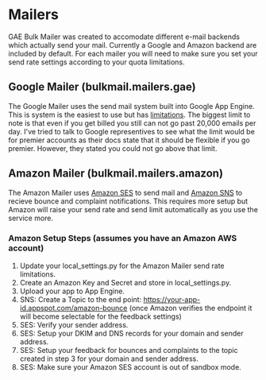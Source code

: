 # Mailers
GAE Bulk Mailer was created to accomodate different e-mail backends which actually send your mail. Currently 
a Google and Amazon backend are included by default. For each mailer you will need to make sure you set your
send rate settings according to your quota limitations.

## Google Mailer (bulkmail.mailers.gae)
The Google Mailer uses the send mail system built into Google App Engine.  This is system is the easiest to use
but has [limitations](https://developers.google.com/appengine/docs/quotas#Mail). The biggest limit to note is that
even if you get billed you still can not go past 20,000 emails per day. I've tried to talk to Google representives
to see what the limit would be for premier accounts as their docs state that it should be flexible if you go premier.
However, they stated you could not go above that limit.

## Amazon Mailer (bulkmail.mailers.amazon)
The Amazon Mailer uses [Amazon SES](http://aws.amazon.com/ses/) to send mail and 
[Amazon SNS](http://aws.amazon.com/sns/) to recieve bounce and complaint notifications.  This requires more 
setup but Amazon will raise your send rate and send limit automatically as you use the service more.

### Amazon Setup Steps (assumes you have an Amazon AWS account)
1. Update your local_settings.py for the Amazon Mailer send rate limitations.
2. Create an Amazon Key and Secret and store in local_settings.py.
3. Upload your app to App Engine.
4. SNS: Create a Topic to the end point: https://your-app-id.appspot.com/amazon-bounce (once Amazon verifies the endpoint it will become selectable for the feedback settings)
5. SES: Verify your sender address.
6. SES: Setup your DKIM and DNS records for your domain and sender address.
7. SES: Setup your feedback for bounces and complaints to the topic created in step 3 for your domain and sender address.
8. SES: Make sure your Amazon SES account is out of sandbox mode.
